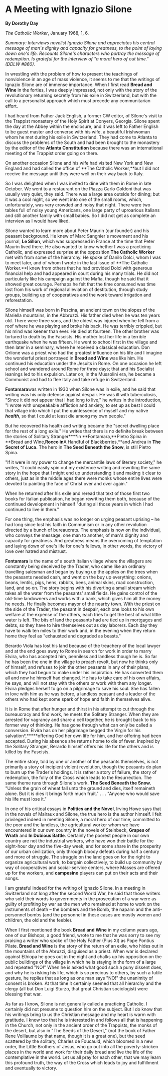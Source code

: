 A Meeting with Ignazio Silone
=============================

**By Dorothy Day**

*The Catholic Worker*, January 1968, 1, 6.

*Summary: Interviews novelist Ignazio Silone and appreciates his central
message of man's dignity and capacity for greatness, to the point of
laying down one's life. Recounts Silone's characters who portray the
message of redemption. Is grateful for the interview of "a moral hero of
out time." (DDLW \#860).*

In wrestling with the problem of how to present the teachings of
nonviolence in an age of mass violence, it seems to me that the writings
of Ignazio Silone are of immense importance. When I first read **Bread
and Wine** in the forties, I was deeply impressed, not only with the
story of the revolutionary returning secretly from his exile in
Switzerland, but with the call to a personalist approach which must
precede any communitarian effort.

I had heard from Father Jack English, a former CW editor, of Silone's
visit to the Trappist monastery of the Holy Spirit at Conyers, Georgia.
Silone spent the day at the Abbey within the enclosure, and it was left
to Father English to be guest master and converse with his wife, a
beautiful Irishwoman whom he met during his exile in Switzerland. They
had come to Atlanta to discuss the problems of the South and had been
brought to the monastery by the editor of the **Atlanta Constitution**
because there was an international meeting of the Trappist order going
on there.

On another occasion Silone and his wife had visited New York and New
England and had called the office of **The Catholic Worker,**but I did
not receive the message until they were well on their way back to Italy.

So I was delighted when I was invited to dine with them in Rome in late
October. We went to a restaurant on the Piazza Carlo Goldoni that was
usually very quiet, they said. There was a large area outside for
dining; but it was a cool night, so we went into one of the small rooms,
which, unfortunately, was very crowded and noisy that night. There were
two tables full of noisy young Americans, one large party of uproarious
Italians and still another family with small babies. So I did not get as
complete an interview as I would have liked.

Silone wanted to learn more about Peter Maurin (our founder) and his
peasant background. He knew of Marc Sangnier's movement and his journal,
**Le Sillon**, which was suppressed in France at the time that Peter
Maurin lived there. He also wanted to know whether I was a practicing
Catholic, and expressed surprise at the opposition **The Catholic
Worker** met with from some of the hierarchy. He spoke of Danilo Dolci,
whom I was to meet later, and of whom I wrote in the last issue of **The
Catholic Worker.**I knew from others that he had provided Dolci with
generous financial help and had appeared in court during his many
trials. He did not particularly like his campaign against the Mafia,
though he said that it showed great courage. Perhaps he felt that the
time consumed was time lost from his work of regional alleviation of
destitution, through study groups, building up of cooperatives and the
work toward irrigation and reforestation.

Silone himself was born in Pescina, an ancient town on the slopes of the
Mariella mountains, in the Abbruzzi. His father died when he was ten
years old. There were three sons, and the oldest was injured when he
fell from a roof where he was playing and broke his back. He was
terribly crippled, but his mind was keener than ever. He died at
fourteen. The other brother was tortured to death by the Fascists. His
mother lost her life in a terrible earthquake when he was fifteen. He
went to school first in the village and then later in a seminary, where
he received a classical education. Don Orlione was a priest who had the
greatest influence on his life and I imagine the wonderful priest
portrayed in **Bread and Wine** was like him. He continued his education
under the Jesuits in Rome. On one occasion he left school and wandered
around Rome for three days; that and his Socialist leanings led to his
expulsion. Later on, in the Mussolini era, he became a Communist and had
to flee Italy and take refuge in Switzerland.

**Fontamara**was written in 1930 when Silone was in exile, and he said
that writing was his only defense against despair. He was ill with
tuberculosis, "Since it did not appear that I had long to live," he
writes in the introduction, "I wrote with unspeakable affliction and
anxiety, to set up as best I could that village into which I put the
quintessence of myself and my native ***health***, so that I could at
least die among my own people."

But he recovered his health and writing became the "secret dwelling
place for the rest of a long exile." He writes that there is no definite
break between the stories of Solitary Stranger****in
**Fontamara,**Pietro Spina in **Bread and Wine,**Rocco in**A Handful of
Blackberries,**and Andrea in **The Secret of Luca.** The hero in **The
Seed Beneath the Snow**, is still Pietro Spina.

"If it were in my power to change the mercantile laws of literary
society," he writes, "I could easily spin out my existence writing and
rewriting the same story in the hope that I might end up understanding
it and making it clear to others, just as in the middle ages there were
monks whose entire lives were devoted to painting the face of Christ
over and over again."

When he returned after his exile and reread that text of those first two
books for Italian publication, he began rewriting them both, because of
the continued development in himself "during all those years in which I
had continued to live in them."

For one thing, the emphasis was no longer on urging peasant uprising –
he had long since lost his faith in Communism or in any other revolution
directed by a bunch of bureaucrats. The emphasis is now on the
individual, who conveys the message, one man to another, of man's
dignity and capacity for greatness. And greatness means the overcoming
of temptation and laying down of one's life for one's fellows, in other
words, the victory of love over hatred and mistrust.

**Fontamara** is the name of a south Italian village where the villagers
are constantly being deceived by the Trader, who came like an ordinary
travelling salesman and began by buying up the apples on the trees when
the peasants needed cash, and went on the buy up everything: onions,
beans, lentils, pigs, hens, rabbits, bees, animal skins, road
construction, land, and so on. The story begins with his diverting a
small stream which takes all the water from the peasants' small fields.
He gains control of the old-time landowners and works with a bank, which
gives him all the money he needs. He finally becomes mayor of the nearby
town. With the priest on the side of the Trader, the peasant in despair,
each one looks to his own welfare at the expense of the others, each
tries to get the best of what little water is left. The bits of land the
peasants had are tied up in mortgages and debts, so they have to hire
themselves out as day laborers. Each day they have to walk ten miles to
their work and, in the evening when they return home they feel as
"exhausted and degraded as beasts."

Berardo Viola has lost his land because of the treachery of the local
lawyer and at the end goes away to Rome in search for work in order to
marry Elvira, who has accepted him, penniless and landless though he is.
So far he has been the one in the village to preach revolt, but now he
thinks only of himself, and refuses to join the other peasants in any of
their plans, which they had begun to make under his inspiration. He has
converted them all and now he himself had changed. He has to take care
of his own affairs, he says, and will not stay with the others or work
with them any longer. Elvira pledges herself to go on a pilgrimage to
save his soul. She has fallen in love with him as he was before, a
landless peasant and a leader of the others who had kept some spark of
hope and faith in themselves alive.

It is in Rome that after hunger and thirst in his attempt to cut through
the bureaucracy and find work, he meets the Solitary Stranger. When they
are arrested for vagrancy and share a cell together, he is brought back
to his former way of thinking. He has gone through what can only be
called a conversion. Elvira has on her pilgrimage begged the Virgin for
his salvation*,*****offering God her own life for him, and her offering
had been accepted. During his absence she returns home to die of fever.
Inspired by the Solitary Stranger, Berardo himself offers his life for
the others and is killed by the Fascists.

The entire story, told by one or another of the peasants themselves, is
not primarily a story of incipient violent revolution, though the
peasants do plan to burn up the Trader's holdings. It is rather a story
of failure, the story of redemption, the folly of the Cross which leads
to the Resurrection. The same theme runs through Silone's work. **The
Seed Beneath the Snow.** "Unless the grain of wheat fall unto the ground
and dies, itself remaineth alone. But it is dies it brings forth much
fruit." . . . "Anyone who would save his life must lose it."

In one of his critical essays in **Politics and the Novel**, Irving Howe
says that in the novels of Malraux and Silone, the true hero is the
author himself. I felt privileged indeed in meeting Silone, a moral hero
of our time, committed to the poor and the landless, the agricultural
worker whom we have encountered in our own country in the novels of
Steinbeck, **Grapes of Wrath** and **In Dubious Battle**. Certainly the
poorest people in our own country are not the industrial workers, who
have won their battle for the eight-hour day and the five-day week, and
for some share in the prosperity of our urban civilization, only through
bloody defeats during half a century and more of struggle. The struggle
on the land goes on for the right to organize agricultural work, to
bargain collectively, to build up community by way of cooperatives and
social-service centers, where Masses are offered up for the workers, and
**campesino** players can put on their acts and their songs.

I am grateful indeed for the writing of Ignazio Silone. In a meeting in
Switzerland not long after the second World War, he said that those
writers who sold their words to governments in the prosecution of a war
were as guilty of profiting by war as the men who remained at home to
work on the instruments of death – the bombers and the Bomb, the napalm
and the anti-personnel bombs (and the personnel in these cases are
mostly women and children, the old and the feeble).

When I first mentioned the book **Bread and Wine** in my column years
ago, one of our Bishops, a good friend, wrote to me that he was sorry to
see my praising a writer who spoke of the Holy Father (Pius XI) as Pope
Pontius Pilate. **Bread and Wine** is the story of the return of an
exile, who hides out in the mountains of the Abruzzi, disguised as a
priest. When war is declared against Ethiopa he goes out in the night
and chalks up his opposition on the public buildings of the village in
which he is staying in the form of a large and repeated "NO!" When he is
asked what good such a puny dissent does, and why he is risking his
life, which is so precious to others, by such a futile gesture, he
replies that as long as one man says "NO!" the unanimity of consent is
broken. At that time it certainly seemed that all hierarchy and the
clergy (all but Don Luigi Sturzo, that great Christian sociologist) were
blessing that war.

As far as I know, Silone is not generally called a practicing Catholic.
I certainly did not presume to question him on the subject. But I do
know that his writings bring to us the Christian message and my heart is
warm with gratitude. I know too that he is interested in and follows all
that is happening in the Church, not only in the ancient order of the
Trappists, the monks of the desert, but also in "The Seeds of the
Desert," (not the book of Father Rene Voillaume by that name, though it
is a great one), but the seed scattered by the solitary, Charles de
Foucauld, which bloomed in a new order, the Little Brothers of Jesus,
who go out into all the poverty-stricken places in the world and work
for their daily bread and live the life of the contemplative in the
world. Let us all pray for each other, that we may learn this profound
truth, the way of the Cross which leads to joy and fulfillment and
eventually to victory.

